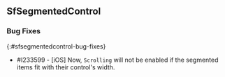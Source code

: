 ## SfSegmentedControl

### Bug Fixes
{:#sfsegmentedcontrol-bug-fixes}

* \#I233599 - [iOS] Now, `Scrolling` will not be enabled if the segmented items fit with their control's width.